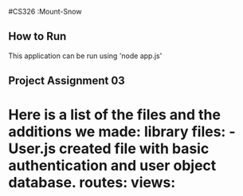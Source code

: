 #CS326 :Mount-Snow

## How to Run
This application can be run using 'node app.js'

## Project Assignment 03
Here is a list of the files and the additions we made:
library files:
-User.js created file with basic authentication and user object database.
routes:
views:
============